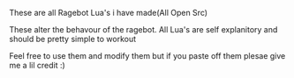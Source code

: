 These are all Ragebot Lua's i have made(All Open Src)

These alter the behavour of the ragebot. All Lua's are self explanitory and should be pretty simple to workout

Feel free to use them and modify them but if you paste off them plesae give me a lil credit :)
